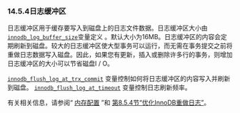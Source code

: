 ### 14.5.4日志缓冲区

日志缓冲区用于缓存要写入到磁盘上的日志文件数据。日志缓冲区大小由[`innodb_log_buffer_size`](https://dev.mysql.com/doc/refman/5.7/en/innodb-parameters.html#sysvar_innodb_log_buffer_size)变量定义 。默认大小为16MB。日志缓冲区的内容会定期刷新到磁盘。较大的日志缓冲区使大型事务可以运行，而无需在事务提交之前将重做日志数据写入磁盘。因此，如果您有更新，插入或删除许多行的事务，则增加日志缓冲区的大小可以节省磁盘I / O。

 [`innodb_flush_log_at_trx_commit`](https://dev.mysql.com/doc/refman/5.7/en/innodb-parameters.html#sysvar_innodb_flush_log_at_trx_commit) 变量控制如何将日志缓冲区的内容写入并刷新到磁盘。 [`innodb_flush_log_at_timeout`](https://dev.mysql.com/doc/refman/5.7/en/innodb-parameters.html#sysvar_innodb_flush_log_at_timeout) 变量控制日志刷新频率。

有关相关信息，请参阅“ [内存配置](https://dev.mysql.com/doc/refman/5.7/en/innodb-init-startup-configuration.html#innodb-startup-memory-configuration) ”和 [第8.5.4节“优化InnoDB重做日志”](https://dev.mysql.com/doc/refman/5.7/en/optimizing-innodb-logging.html)。

